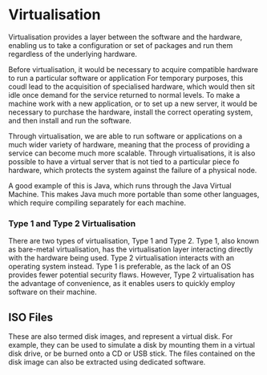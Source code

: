 # Virtualisation

Virtualisation provides a layer between the software and the hardware, enabling us to take a configuration or set of packages and run them regardless of the underlying hardware.

Before virtualisation, it would be necessary to acquire compatible hardware to run a particular software or application For temporary purposes, this coudl lead to the acquisition of specialised hardware, which would then sit idle once demand for the service returned to normal levels. To make a machine work with a new application, or to set up a new server, it would be necessary to purchase the hardware, install the correct operating system, and then install and run the software.

Through virtualisation, we are able to run software or applications on a much wider variety of hardware, meaning that the process of providing a service can become much more scalable. Through virtualisations, it is also possible to have a virtual server that is not tied to a particular piece fo hardware, which protects the system against the failure of a physical node.

A good example of this is Java, which runs through the Java Virtual Machine. This makes Java much more portable than some other languages, which require compiling separately for each machine.

### Type 1 and Type 2 Virtualisation

There are two types of virtualisation, Type 1 and Type 2. Type 1, also known as bare-metal virtualisation, has the virtualisation layer interacting directly with the hardware being used. Type 2 virtualisation interacts with an operating system instead. Type 1 is preferable, as the lack of an OS provides fewer potential security flaws. However, Type 2 virtualisation has the advantage of convenience, as it enables users to quickly employ software on their machine.

## ISO Files

These are also termed disk images, and represent a virtual disk. For example, they can be used to simulate a disk by mounting them in a virtual disk drive, or be burned onto a CD or USB stick. The files contained on the disk image can also be extracted using dedicated software.
